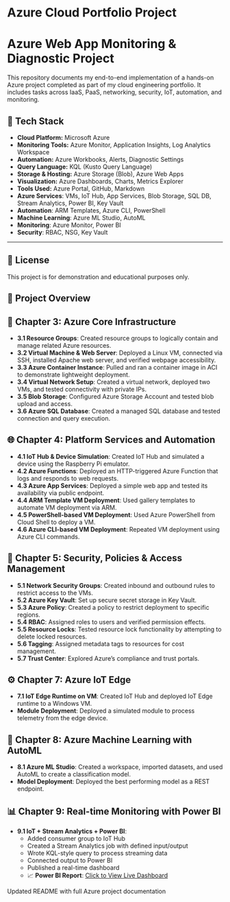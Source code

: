# Azure Cloud Portfolio Project
# Azure Web App Monitoring & Diagnostic Project

This repository documents my end-to-end implementation of a hands-on Azure project completed as part of my cloud engineering portfolio. It includes tasks across IaaS, PaaS, networking, security, IoT, automation, and monitoring.

## 🚀 Tech Stack
- **Cloud Platform:** Microsoft Azure
- **Monitoring Tools:** Azure Monitor, Application Insights, Log Analytics Workspace
- **Automation:** Azure Workbooks, Alerts, Diagnostic Settings
- **Query Language:** KQL (Kusto Query Language)
- **Storage & Hosting:** Azure Storage (Blob), Azure Web Apps
- **Visualization:** Azure Dashboards, Charts, Metrics Explorer
- **Tools Used:** Azure Portal, GitHub, Markdown
- **Azure Services**: VMs, IoT Hub, App Services, Blob Storage, SQL DB, Stream Analytics, Power BI, Key Vault
- **Automation**: ARM Templates, Azure CLI, PowerShell
- **Machine Learning**: Azure ML Studio, AutoML
- **Monitoring**: Azure Monitor, Power BI
- **Security**: RBAC, NSG, Key Vault

---

## 📎 License

This project is for demonstration and educational purposes only.



## 📘 Project Overview

## 🔷 Chapter 3: Azure Core Infrastructure

- **3.1 Resource Groups**: Created resource groups to logically contain and manage related Azure resources.
- **3.2 Virtual Machine & Web Server**: Deployed a Linux VM, connected via SSH, installed Apache web server, and verified webpage accessibility.
- **3.3 Azure Container Instance**: Pulled and ran a container image in ACI to demonstrate lightweight deployment.
- **3.4 Virtual Network Setup**: Created a virtual network, deployed two VMs, and tested connectivity with private IPs.
- **3.5 Blob Storage**: Configured Azure Storage Account and tested blob upload and access.
- **3.6 Azure SQL Database**: Created a managed SQL database and tested connection and query execution.

## 🌐 Chapter 4: Platform Services and Automation

- **4.1 IoT Hub & Device Simulation**: Created IoT Hub and simulated a device using the Raspberry Pi emulator.
- **4.2 Azure Functions**: Deployed an HTTP-triggered Azure Function that logs and responds to web requests.
- **4.3 Azure App Services**: Deployed a simple web app and tested its availability via public endpoint.
- **4.4 ARM Template VM Deployment**: Used gallery templates to automate VM deployment via ARM.
- **4.5 PowerShell-based VM Deployment**: Used Azure PowerShell from Cloud Shell to deploy a VM.
- **4.6 Azure CLI-based VM Deployment**: Repeated VM deployment using Azure CLI commands.

## 🔐 Chapter 5: Security, Policies & Access Management

- **5.1 Network Security Groups**: Created inbound and outbound rules to restrict access to the VMs.
- **5.2 Azure Key Vault**: Set up secure secret storage in Key Vault.
- **5.3 Azure Policy**: Created a policy to restrict deployment to specific regions.
- **5.4 RBAC**: Assigned roles to users and verified permission effects.
- **5.5 Resource Locks**: Tested resource lock functionality by attempting to delete locked resources.
- **5.6 Tagging**: Assigned metadata tags to resources for cost management.
- **5.7 Trust Center**: Explored Azure’s compliance and trust portals.

## ⚙️ Chapter 7: Azure IoT Edge

- **7.1 IoT Edge Runtime on VM**: Created IoT Hub and deployed IoT Edge runtime to a Windows VM.
- **Module Deployment**: Deployed a simulated module to process telemetry from the edge device.

## 🤖 Chapter 8: Azure Machine Learning with AutoML

- **8.1 Azure ML Studio**: Created a workspace, imported datasets, and used AutoML to create a classification model.
- **Model Deployment**: Deployed the best performing model as a REST endpoint.

## 📊 Chapter 9: Real-time Monitoring with Power BI

- **9.1 IoT + Stream Analytics + Power BI**:
  - Added consumer group to IoT Hub
  - Created a Stream Analytics job with defined input/output
  - Wrote KQL-style query to process streaming data
  - Connected output to Power BI
  - Published a real-time dashboard
  - 📈 **Power BI Report**: [Click to View Live Dashboard](https://app.powerbi.com/view?r=eyJrIjoiN2U5NWUzNjQtZGI0NC00NzI0LWFlMGEtMTdlOTUxMWFhZDY0IiwidCI6ImFjNzllNWE4LWUwZTQtNDM0Yi1hMjkyLTJjODliNWMyODM2NiIsImMiOjF9)

Updated README with full Azure project documentation

